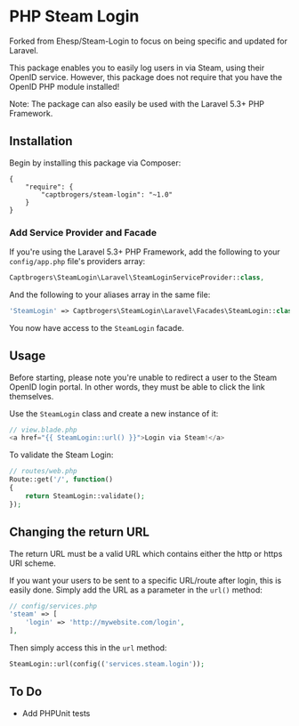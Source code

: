 # PHP Steam Login

Forked from Ehesp/Steam-Login to focus on being specific and updated for Laravel.

This package enables you to easily log users in via Steam, using their OpenID service. However, this package does not require that you have the OpenID PHP module installed!

Note: The package can also easily be used with the Laravel 5.3+ PHP Framework.

## Installation

Begin by installing this package via Composer:

```
{
    "require": {
        "captbrogers/steam-login": "~1.0"
    }
}
```

### Add Service Provider and Facade

If you're using the Laravel 5.3+ PHP Framework, add the following to your `config/app.php` file's providers array:

```php
Captbrogers\SteamLogin\Laravel\SteamLoginServiceProvider::class,
```

And the following to your aliases array in the same file:

```php
'SteamLogin' => Captbrogers\SteamLogin\Laravel\Facades\SteamLogin::class,
```

You now have access to the `SteamLogin` facade.

## Usage

Before starting, please note you're unable to redirect a user to the Steam OpenID login portal. In other words, they must be able to click the link themselves.

Use the `SteamLogin` class and create a new instance of it:

```php
// view.blade.php
<a href="{{ SteamLogin::url() }}">Login via Steam!</a>
```

To validate the Steam Login:

```php
// routes/web.php
Route::get('/', function()
{
    return SteamLogin::validate();
});
```

## Changing the return URL

The return URL must be a valid URL which contains either the http or https URI scheme.

If you want your users to be sent to a specific URL/route after login, this is easily done. Simply add the URL as a parameter in the `url()` method:

```php
// config/services.php
'steam' => [
    'login' => 'http://mywebsite.com/login',
],
```

Then simply access this in the `url` method:

```php
SteamLogin::url(config(('services.steam.login'));
```

## To Do

* Add PHPUnit tests
